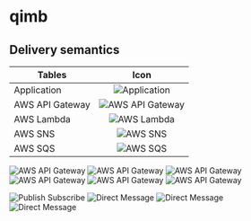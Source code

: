 # qimb

## Delivery semantics

| Tables          | Icon          |
| ----------------|:-------------:|
| Application     | ![Application](https://raw.githubusercontent.com/qimb/qimb/master/doc/images/signature-application.png "Application") |
| AWS API Gateway | ![AWS API Gateway](https://raw.githubusercontent.com/qimb/qimb/master/doc/images/signature-apigateway.png "AWS API Gateway") |
| AWS Lambda      | ![AWS Lambda](https://raw.githubusercontent.com/qimb/qimb/master/doc/images/signature-lambda.png "AWS Lambda") |
| AWS SNS         | ![AWS SNS](https://raw.githubusercontent.com/qimb/qimb/master/doc/images/signature-sns.png "AWS SNS") |
| AWS SQS         | ![AWS SQS](https://raw.githubusercontent.com/qimb/qimb/master/doc/images/signature-sqs.png "AWS SQS") |



 
![AWS API Gateway](https://raw.githubusercontent.com/qimb/qimb/master/doc/images/signature-httprequest.png "HTTP Request")
![AWS API Gateway](https://raw.githubusercontent.com/qimb/qimb/master/doc/images/signature-apigateway.png "AWS API Gateway")
![AWS API Gateway](https://raw.githubusercontent.com/qimb/qimb/master/doc/images/signature-lambda.png "AWS Lambda")
![AWS API Gateway](https://raw.githubusercontent.com/qimb/qimb/master/doc/images/signature-apigateway.png "AWS API Gateway")
![AWS API Gateway](https://raw.githubusercontent.com/qimb/qimb/master/doc/images/signature-sns.png "AWS SNS")
![AWS API Gateway](https://raw.githubusercontent.com/qimb/qimb/master/doc/images/signature-sqs.png "AWS SQS")


![Publish Subscribe](https://raw.githubusercontent.com/qimb/qimb/master/doc/images/publish-subscribe-multicast.png "Publish Subscribe Multicast")
![Direct Message](https://raw.githubusercontent.com/qimb/qimb/master/doc/images/publish-subscribe-multicast-push.png "Push Messages")
![Direct Message](https://raw.githubusercontent.com/qimb/qimb/master/doc/images/publish-subscribe-unicast.png "Direct Subscribe Unicast")
![Direct Message](https://raw.githubusercontent.com/qimb/qimb/master/doc/images/direct-message.png "Direct Message")
